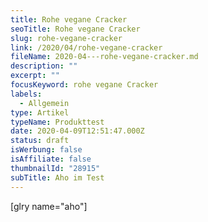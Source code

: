 ```yaml
---
title: Rohe vegane Cracker
seoTitle: Rohe vegane Cracker
slug: rohe-vegane-cracker
link: /2020/04/rohe-vegane-cracker
fileName: 2020-04---rohe-vegane-cracker.md
description: ""
excerpt: ""
focusKeyword: rohe vegane Cracker
labels:
  - Allgemein
type: Artikel
typeName: Produkttest
date: 2020-04-09T12:51:47.000Z
status: draft
isWerbung: false
isAffiliate: false
thumbnailId: "28915"
subTitle: Aho im Test
---
```


[glry name="aho"]
